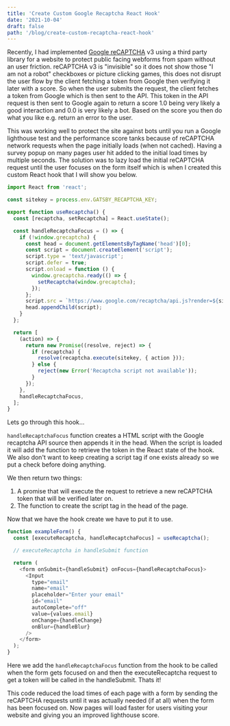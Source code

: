 ```yaml
---
title: 'Create Custom Google Recaptcha React Hook'
date: '2021-10-04'
draft: false
path: '/blog/create-custom-recaptcha-react-hook'
---
```


Recently, I had implemented [Google reCAPTCHA](https://developers.google.com/recaptcha/docs/v3) v3 using a third party library for a website to protect public facing webforms from spam without an user friction. reCAPTCHA v3 is "invisible" so it does not show those "I am not a robot" checkboxes or picture clicking games, this does not disrupt the user flow by the client fetching a token from Google then verifying it later with a score. So when the user submits the request, the client fetches a token from Google which is then sent to the API. This token in the API request is then sent to Google again to return a score 1.0 being very likely a good interaction and 0.0 is very likely a bot. Based on the score you then do what you like e.g. return an error to the user.

This was working well to protect the site against bots until you run a Google lighthouse test and the performance score tanks because of reCAPTCHA network requests when the page initially loads (when not cached). Having a survey popup on many pages user hit added to the initial load times by multiple seconds. The solution was to lazy load the initial reCAPTCHA request until the user focuses on the form itself which is when I created this custom React hook that I will show you below.

```js
import React from 'react';

const sitekey = process.env.GATSBY_RECAPTCHA_KEY;

export function useRecaptcha() {
  const [recaptcha, setRecaptcha] = React.useState();

  const handleRecaptchaFocus = () => {
    if (!window.grecaptcha) {
      const head = document.getElementsByTagName('head')[0];
      const script = document.createElement('script');
      script.type = 'text/javascript';
      script.defer = true;
      script.onload = function () {
        window.grecaptcha.ready(() => {
          setRecaptcha(window.grecaptcha);
        });
      };
      script.src = `https://www.google.com/recaptcha/api.js?render=${sitekey}`;
      head.appendChild(script);
    }
  };

  return [
    (action) => {
      return new Promise((resolve, reject) => {
        if (recaptcha) {
          resolve(recaptcha.execute(sitekey, { action }));
        } else {
          reject(new Error('Recaptcha script not available'));
        }
      });
    },
    handleRecaptchaFocus,
  ];
}
```

Lets go through this hook...

`handleRecaptchaFocus` function creates a HTML script with the Google recaptcha API source then appends it in the head. When the script is loaded it will
add the function to retrieve the token in the React state of the hook. We also don't want to keep creating a script tag if one exists already so we put a check before
doing anything.

We then return two things:

1. A promise that will execute the request to retrieve a new reCAPTCHA token that will be verified later on.
2. The function to create the script tag in the head of the page.

Now that we have the hook create we have to put it to use.

```js
function exampleForm() {
  const [executeRecaptcha, handleRecaptchaFocus] = useRecaptcha();

  // executeRecaptcha in handleSubmit function

  return (
    <form onSubmit={handleSubmit} onFocus={handleRecaptchaFocus}>
      <Input
        type="email"
        name="email"
        placeholder="Enter your email"
        id="email"
        autoComplete="off"
        value={values.email}
        onChange={handleChange}
        onBlur={handleBlur}
      />
    </form>
  );
}
```

Here we add the `handleRecaptchaFocus` function from the hook to be called when the form gets focused on and then the executeRecaptcha request to get a token will be called
in the handleSubmit. Thats it!

This code reduced the load times of each page with a form by sending the reCAPTCHA requests until it was actually needed (if at all) when the form has been focused on. Now pages will
load faster for users visiting your website and giving you an improved lighthouse score.
